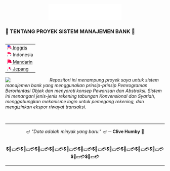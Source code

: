 <div align="center">
  <img src="/assets/header_hello-albesta_github_profile_id.svg" alt="❤️Hi, namaku Daniel D. Albesta. Aku seorang penggemar data dari Indonesia. Aku sayang kalian semua XOXO.❤️">
</div>

### 🤯 TENTANG PROYEK SISTEM MANAJEMEN BANK 🤯

<div align="right">
  <table align="right">
   <tr><td><a href="/README.md"><img src="/assets/us_flag.png" height="13"> Inggris</a></td></tr>
   <tr><td><img src="/assets/id_flag.png" height="13"> Indonesia</td></tr>
   <tr><td><a href="/additional_langs/README_cn.md"><img src="/assets/cn_flag.png" height="13"> Mandarin</a></td></tr>
   <tr><td><a href="/additional_langs/README_jp.md"><img src="/assets/jp_flag.png" height="13"> Jepang</a></td></tr>
  </table>

  <br>
</div>

<div>
  <img align="left" src="https://media.giphy.com/media/v1.Y2lkPTc5MGI3NjExbXAxdXlqd2MxajFha2k3enFyYzh6bmVzbHRvZHlscGQyYWhydmlxaCZlcD12MV9pbnRlcm5hbF9naWZfYnlfaWQmY3Q9cw/246QwBincYkcBrpPIh/giphy.gif" width="140">

  <p align="left">
    <br>
    <em>Repositori ini menampung proyek saya untuk sistem manajemen bank yang menggunakan prinsip-prinsip Pemrograman Berorientasi Objek dan menyoroti konsep Pewarisan dan Abstraksi. Sistem ini menangani jenis-jenis rekening tabungan Konvensional dan Syariah, menggabungkan mekanisme login untuk pemegang rekening, dan mengizinkan ekspor riwayat transaksi.</em>
  </p>
</div>

<br>

---

<div align="center">
  🪔 <em>"Data adalah minyak yang baru."</em> 🪔 ─ <b>Clive Humby</b> 👴

  <br>
  <br>

  💲💸💵💳💲💸💵💳💲💸💵💳💲💸💵💳💲💸💵💳💲💸💵💳💲💸💵💳💲💸💵💳💲💸💵💳💲💸💵💳💲💸💵💳💲💸💵💳💲💸💵💳
</div>

---
